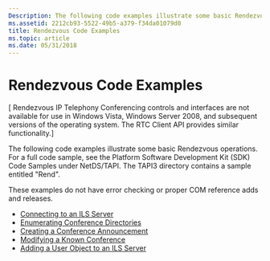 ```yaml
---
Description: The following code examples illustrate some basic Rendezvous operations. For a full code sample, see the Platform Software Development Kit (SDK) Code Samples under NetDS/TAPI. The TAPI3 directory contains a sample entitled &\#0034;Rend&\#0034;.
ms.assetid: 2212cb93-5522-49b5-a379-f34da01079d0
title: Rendezvous Code Examples
ms.topic: article
ms.date: 05/31/2018
---
```


# Rendezvous Code Examples

\[ Rendezvous IP Telephony Conferencing controls and interfaces are not available for use in Windows Vista, Windows Server 2008, and subsequent versions of the operating system. The RTC Client API provides similar functionality.\]

The following code examples illustrate some basic Rendezvous operations. For a full code sample, see the Platform Software Development Kit (SDK) Code Samples under NetDS/TAPI. The TAPI3 directory contains a sample entitled "Rend".

These examples do not have error checking or proper COM reference adds and releases.

-   [Connecting to an ILS Server](connecting-to-an-ils-server.md)
-   [Enumerating Conference Directories](enumerating-conference-directories.md)
-   [Creating a Conference Announcement](creating-a-conference-announcement.md)
-   [Modifying a Known Conference](modifying-a-known-conference.md)
-   [Adding a User Object to an ILS Server](adding-a-user-object-to-an-ils-server.md)

 

 



